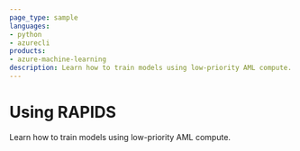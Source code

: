 ```yaml
---
page_type: sample
languages:
- python
- azurecli
products:
- azure-machine-learning
description: Learn how to train models using low-priority AML compute.
---
```


# Using RAPIDS

Learn how to train models using low-priority AML compute.

